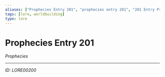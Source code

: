 ```yaml
---
aliases: ["Prophecies Entry 201", "prophecies entry 201", "201 Entry Prophecies"]
tags: [lore, worldbuilding]
type: lore
---
```


# Prophecies Entry 201

*Prophecies*

---
*ID: LORE00200*